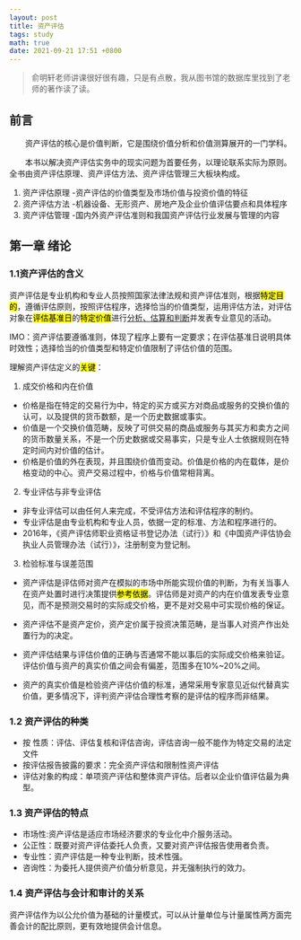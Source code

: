 ```yaml
---
layout: post
title: 资产评估
tags: study
math: true
date: 2021-09-21 17:51 +0800
---
```


> 俞明轩老师讲课很好很有趣，只是有点散，我从图书馆的数据库里找到了老师的著作读了读。

## 前言

&emsp;&emsp;资产评估的核心是价值判断，它是围绕价值分析和价值测算展开的一门学科。

&emsp;&emsp;本书以解决资产评估实务中的现实问题为首要任务，以理论联系实际为原则。全书由资产评估原理、资产评估方法、资产评估管理三大板块构成。

1. 资产评估原理
   -资产评估的价值类型及市场价值与投资价值的特征
2. 资产评估方法
   -机器设备、无形资产、房地产及企业价值评估要点和具体程序
3. 资产评估管理
   -国内外资产评估准则和我国资产评估行业发展与管理的内容

## 第一章 绪论

### 1.1资产评估的含义

资产评估是专业机构和专业人员按照国家法律法规和资产评估准则，根据<mark>特定目的</mark>，遵循评估原则，按照评估程序，选择恰当的价值类型，运用评估方法，对评估对象在<mark>评估基准日</mark>的<mark>特定价值</mark>进行<ins>分析、估算和判断</ins>并发表专业意见的活动。

IMO：资产评估要遵循准则，体现了程序上要有一定要求；在评估基准日说明具体时效性；选择恰当的价值类型和特定价值限制了评估价值的范围。

理解资产评估定义的<mark>关键</mark>：

1. 成交价格和内在价值

- 价格是指在特定的交易行为中，特定的买方或买方对商品或服务的交换价值的认可，以及提供的货币数额，是一个历史数据或事实。
- 价值是一个交换价值范畴，反映了可供交易的商品或服务与其买方和卖方之间的货币数量关系，不是一个历史数据或交易事实，只是专业人士依据规则在特定时间内对价值的估计。
- 价格是价值的外在表现，并且围绕价值而变动。价值是价格的内在载体，是价格变动的中心。资产交易过程中，价格与价值常相背离。

2. 专业评估与非专业评估

- 非专业评估可以由任何人来完成，不受评估方法和评估程序的制约。
- 专业评估是由专业机构和专业人员，依据一定的标准、方法和程序进行的。
- 2016年，《资产评估师职业资格证书登记办法（试行）》和《中国资产评估协会执业人员管理办法（试行）》，注册制变为登记制。

3. 检验标准与误差范围
- 资产评估是评估师对资产在模拟的市场中所能实现价值的判断，为有关当事人在资产处置时进行决策提供<mark>参考依据</mark>。评估师是对资产的内在价值发表专业意见，而不是预测交易时的实际成交价格，更不是对交易中可实现价格的保证。

- 资产评估不是资产定价，资产定价属于投资决策范畴，是当事人对资产作出处置行为的决定。  

- 资产评估结果与评估价值的正确与否通常不能以事后的实际成交价格来验证。评估价值与资产的真实价值之间会有偏差，范围多在10%~20%之间。

- 资产的真实价值是检验资产评估价值的标准，通常采用专家意见近似代替真实价值，更多情况下，评判资产评估合理性考察的是评估的程序而非结果。
  
### 1.2 资产评估的种类

- 按 性质：评估、评估复核和评估咨询，评估咨询一般不能作为特定交易的法定文件
- 按评估报告披露的要求：完全资产评估和限制性资产评估
- 评估对象的构成：单项资产评估和整体资产评估。后者以企业价值评估最为典型。

### 1.3 资产评估的特点

- 市场性:资产评估是适应市场经济要求的专业化中介服务活动。
- 公正性：既要对资产评估委托人负责，又要对资产评估报告使用者负责。
- 专业性：资产评估是一种专业判断，技术性强。
- 咨询性：为委托人提供资产价值分析意见，并无强制执行的效力。

### 1.4 资产评估与会计和审计的关系

资产评估作为以公允价值为基础的计量模式，可以从计量单位与计量属性两方面完善会计的配比原则，更有效地提供会计信息。



  



